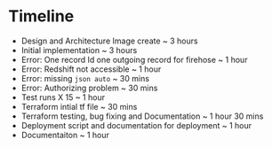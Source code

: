 # Timeline

- Design and Architecture Image create                      ~ 3 hours
- Initial implementation                                    ~ 3 hours
- Error: One record Id one outgoing record for firehose     ~ 1 hour
- Error: Redshift not accessible                            ~ 1 hour
- Error: missing `json auto`                                ~ 30 mins
- Error: Authorizing problem                                ~ 30 mins
- Test runs X 15                                            ~ 1 hour
- Terraform intial tf file                                  ~ 30 mins
- Terraform testing, bug fixing and Documentation           ~ 1 hour 30 mins
- Deployment script and documentation for deployment        ~ 1 hour
- Documentaiton                                             ~ 1 hour